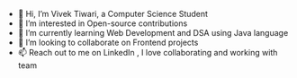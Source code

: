 - 👋 Hi, I’m Vivek Tiwari, a Computer Science Student
- 👀 I’m interested in Open-source contributions
- 🌱 I’m currently learning Web Development and DSA using Java language
- 💞️ I’m looking to collaborate on Frontend projects
- 📫 Reach out to me on LinkedIn , I love collaborating and working with team   

<!---
VivekTiwari-1/VivekTiwari-1 is a ✨ special ✨ repository because its `README.md` (this file) appears on your GitHub profile.
You can click the Preview link to take a look at your changes.
--->
